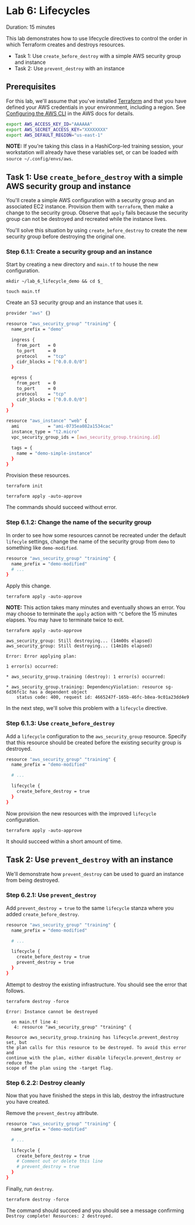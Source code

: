 # Lab 6: Lifecycles

Duration: 15 minutes

This lab demonstrates how to use lifecycle directives to control the order in which Terraform creates and destroys resources.

- Task 1: Use `create_before_destroy` with a simple AWS security group and instance
- Task 2: Use `prevent_destroy` with an instance

## Prerequisites

For this lab, we'll assume that you've installed [Terraform](https://www.terraform.io/downloads.html) and that you have defined your AWS credentials in your environment, including a region. See [Configuring the AWS CLI](https://docs.aws.amazon.com/cli/latest/userguide/cli-environment.html) in the AWS docs for details.

```bash
export AWS_ACCESS_KEY_ID="AAAAAA"
export AWS_SECRET_ACCESS_KEY="XXXXXXXX"
export AWS_DEFAULT_REGION="us-east-1"
```

**NOTE:** If you're taking this class in a HashiCorp-led training session, your workstation will already have these variables set, or can be loaded with `source ~/.config/envs/aws`.


## Task 1: Use `create_before_destroy` with a simple AWS security group and instance

You'll create a simple AWS configuration with a security group and an associated EC2 instance. Provision them with `terraform`, then make a change to the security group. Observe that `apply` fails because the security group can not be destroyed and recreated while the instance lives.

You'll solve this situation by using `create_before_destroy` to create the new security group before destroying the original one.

### Step 6.1.1: Create a security group and an instance

Start by creating a new directory and `main.tf` to house the new configuration.

```shell
mkdir ~/lab_6_lifecycle_demo && cd $_
```

```shell
touch main.tf
```

Create an S3 security group and an instance that uses it.

```bash
provider "aws" {}

resource "aws_security_group" "training" {
  name_prefix = "demo"

  ingress {
    from_port   = 0
    to_port     = 0
    protocol    = "tcp"
    cidr_blocks = ["0.0.0.0/0"]
  }

  egress {
    from_port   = 0
    to_port     = 0
    protocol    = "tcp"
    cidr_blocks = ["0.0.0.0/0"]
  }
}

resource "aws_instance" "web" {
  ami           = "ami-0735ea082a1534cac"
  instance_type = "t2.micro"
  vpc_security_group_ids = [aws_security_group.training.id]

  tags = {
    name = "demo-simple-instance"
  }
}
```

Provision these resources.

```shell
terraform init
```

```shell
terraform apply -auto-approve
```

The commands should succeed without error.

### Step 6.1.2: Change the name of the security group

In order to see how some resources cannot be recreated under the default `lifecyle` settings, change the name of the security group from `demo` to something like `demo-modified`.

```bash
resource "aws_security_group" "training" {
  name_prefix = "demo-modified"
  # ...
}
```

Apply this change.

```shell
terraform apply -auto-approve
```

**NOTE:** This action takes many minutes and eventually shows an error. You may choose to terminate the `apply` action with `^C` before the 15 minutes elapses. You may have to terminate twice to exit.

```shell
terraform apply -auto-approve
```

```
aws_security_group: Still destroying... (14m00s elapsed)
aws_security_group: Still destroying... (14m10s elapsed)

Error: Error applying plan:

1 error(s) occurred:

* aws_security_group.training (destroy): 1 error(s) occurred:

* aws_security_group.training: DependencyViolation: resource sg-6d36fc1c has a dependent object
	status code: 400, request id: 4665247f-165b-46fc-b8ea-9c01a23dd4e9
```

In the next step, we'll solve this problem with a `lifecycle` directive.

### Step 6.1.3: Use `create_before_destroy`

Add a `lifecycle` configuration to the `aws_security_group` resource. Specify that this resource should be created before the existing security group is destroyed.

```bash
resource "aws_security_group" "training" {
  name_prefix = "demo-modified"

  # ...

  lifecycle {
    create_before_destroy = true
  }
}
```

Now provision the new resources with the improved `lifecycle` configuration.

```shell
terraform apply -auto-approve
```

It should succeed within a short amount of time.

## Task 2: Use `prevent_destroy` with an instance

We'll demonstrate how `prevent_destroy` can be used to guard an instance from being destroyed.

### Step 6.2.1: Use `prevent_destroy`

Add `prevent_destroy = true` to the same `lifecycle` stanza where you added `create_before_destroy`.

```bash
resource "aws_security_group" "training" {
  name_prefix = "demo-modified"

  # ...

  lifecycle {
    create_before_destroy = true
    prevent_destroy = true
  }
}
```

Attempt to destroy the existing infrastructure. You should see the error that follows.

```shell
terraform destroy -force
```

```
Error: Instance cannot be destroyed

  on main.tf line 4:
   4: resource "aws_security_group" "training" {

Resource aws_security_group.training has lifecycle.prevent_destroy set, but
the plan calls for this resource to be destroyed. To avoid this error and
continue with the plan, either disable lifecycle.prevent_destroy or reduce the
scope of the plan using the -target flag.
```

### Step 6.2.2: Destroy cleanly

Now that you have finished the steps in this lab, destroy the infrastructure you have created.

Remove the `prevent_destroy` attribute.

```bash
resource "aws_security_group" "training" {
  name_prefix = "demo-modified"

  # ...

  lifecycle {
    create_before_destroy = true
    # Comment out or delete this line
    # prevent_destroy = true
  }
}
```

Finally, run `destroy`.

```shell
terraform destroy -force
```

The command should succeed and you should see a message confirming `Destroy complete! Resources: 2 destroyed.`
